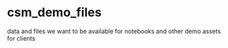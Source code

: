 # csm_demo_files
data and files we want to be available for notebooks and other demo assets for clients
